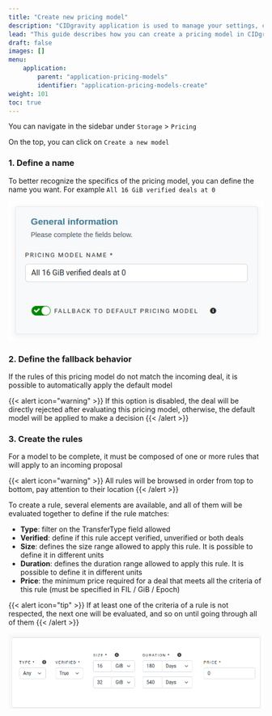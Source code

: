 ```yaml
---
title: "Create new pricing model"
description: "CIDgravity application is used to manage your settings, clients and pricing models acceptance rules"
lead: "This guide describes how you can create a pricing model in CIDgravity"
draft: false
images: []
menu:
    application:
        parent: "application-pricing-models"
        identifier: "application-pricing-models-create"
weight: 101
toc: true
---
```


You can navigate in the sidebar under `Storage` > `Pricing`

On the top, you can click on `Create a new model`

### 1. Define a name

To better recognize the specifics of the pricing model, you can define the name you want. 
For example `All 16 GiB verified deals at 0`

![Set the pricing model name and the fallback behavior](set-name-and-fallback.png)

### 2. Define the fallback behavior

If the rules of this pricing model do not match the incoming deal, it is possible to automatically apply the default model

{{< alert icon="warning" >}}
If this option is disabled, the deal will be directly rejected after evaluating this pricing model, otherwise, the default 
model will be applied to make a decision
{{< /alert >}}

### 3. Create the rules

For a model to be complete, it must be composed of one or more rules that will apply to an incoming proposal

{{< alert icon="warning" >}}
All rules will be browsed in order from top to bottom, pay attention to their location
{{< /alert >}}

To create a rule, several elements are available, and all of them will be evaluated together to define if the rule matches:

- **Type**: filter on the TransferType field allowed
- **Verified**: define if this rule accept verified, unverified or both deals 
- **Size**: defines the size range allowed to apply this rule. It is possible to define it in different units
- **Duration**: defines the duration range allowed to apply this rule. It is possible to define it in different units
- **Price**: the minimum price required for a deal that meets all the criteria of this rule (must be specified in FIL / GiB / Epoch)

{{< alert icon="tip" >}}
If at least one of the criteria of a rule is not respected, the next one will be evaluated, and so on until going through all of them
{{< /alert >}}

![Example of one rule that compose a pricing model](rule-example.png)
